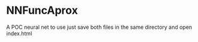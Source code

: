 # NNFuncAprox
A POC neural net
to use just save both files in the same directory and open index.html
